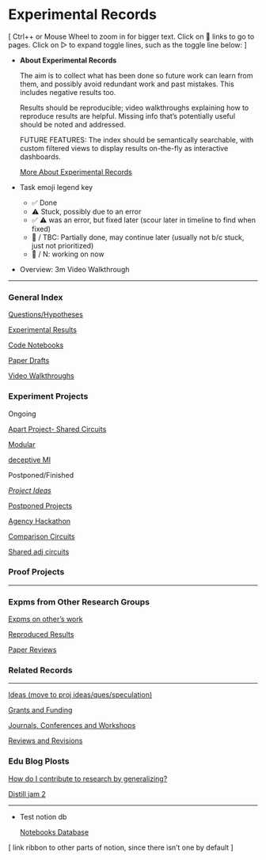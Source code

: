# Experimental Records

[ Ctrl++ or Mouse Wheel to zoom in for bigger text. Click on 📄 links to go to pages. Click on ▷ to expand toggle lines, such as the toggle line below: ]

- **About Experimental Records**
    
    The aim is to collect what has been done so future work can learn from them, and possibly avoid redundant work and past mistakes. This includes negative results too. 
    
    Results should be reproducible; video walkthroughs explaining how to reproduce results are helpful. Missing info that’s potentially useful should be noted and addressed. 
    
    FUTURE FEATURES: The index should be semantically searchable, with custom filtered views to display results on-the-fly as interactive dashboards.
    
    [More About Experimental Records](Experimental%20Records%2033ca6dad981343abb00a974a6c4e3607/More%20About%20Experimental%20Records%204574ef1621034988a2371bf3cca93c35.md)
    
- Task emoji legend key
    - ✅ Done
    - ⚠️ Stuck, possibly due to an error
    - ✅ ⚠️  was an error, but fixed later (scour later in timeline to find when fixed)
    - 🐣 / TBC: Partially done, may continue later (usually not b/c stuck, just not prioritized)
    - 🔧 / N: working on now
- Overview: 3m Video Walkthrough

---

### **General Index**

[Questions/Hypotheses](Experimental%20Records%2033ca6dad981343abb00a974a6c4e3607/Questions%20Hypotheses%2087e989748e1942dfa05a7d90433f2e40.md)

[Experimental Results](Experimental%20Records%2033ca6dad981343abb00a974a6c4e3607/Experimental%20Results%208545f5a36448499c934d8659ba08d2c1.md)

[Code Notebooks](Experimental%20Records%2033ca6dad981343abb00a974a6c4e3607/Code%20Notebooks%20432b45bb746f43eabf4172f69d384f8a.md)

[Paper Drafts](Experimental%20Records%2033ca6dad981343abb00a974a6c4e3607/Paper%20Drafts%20c8403ec170204b3aa40fd28465a5635d.md)

[Video Walkthroughs](Experimental%20Records%2033ca6dad981343abb00a974a6c4e3607/Video%20Walkthroughs%20e4dccce9803c48ea858e70157e62a701.md)

### Experiment Projects

Ongoing

[Apart Project- Shared Circuits](Experimental%20Records%2033ca6dad981343abb00a974a6c4e3607/Apart%20Project-%20Shared%20Circuits%2045e3959d9536467ba08a6f99a756df79.md)

[Modular](Experimental%20Records%2033ca6dad981343abb00a974a6c4e3607/Modular%20525eda602e234affa006bdc27456c483.md)

[deceptive MI](Experimental%20Records%2033ca6dad981343abb00a974a6c4e3607/deceptive%20MI%208e01703d090b40ddbbb9ed25baec5b60.md)

Postponed/Finished

[_Project Ideas_](Experimental%20Records%2033ca6dad981343abb00a974a6c4e3607/_Project%20Ideas_%205d516ef4cb104f8fa0397ff0793ae0d4.md)

[Postponed Projects](Experimental%20Records%2033ca6dad981343abb00a974a6c4e3607/Postponed%20Projects%20a8d1660ad8394f389d9ec0d01d070b02.md)

[Agency Hackathon](Experimental%20Records%2033ca6dad981343abb00a974a6c4e3607/Agency%20Hackathon%2005fccdfc9f064cd7acad0c68fa76603d.md)

[Comparison Circuits ](Experimental%20Records%2033ca6dad981343abb00a974a6c4e3607/Comparison%20Circuits%20c1d0ec7e43214760b4062ae4cdc0cd6b.md)

[Shared adj circuits](Experimental%20Records%2033ca6dad981343abb00a974a6c4e3607/Shared%20adj%20circuits%202d73069926fc41ea9ce744e05de33103.md)

### Proof Projects

---

### Expms from Other Research Groups

[Expms on other’s work](Experimental%20Records%2033ca6dad981343abb00a974a6c4e3607/Expms%20on%20other%E2%80%99s%20work%2020fe4166597c45ed844fbdff1d2bb956.md)

[Reproduced Results](Experimental%20Records%2033ca6dad981343abb00a974a6c4e3607/Reproduced%20Results%20deca1fcd683a483d9b9b2400dcc83c5e.md)

[Paper Reviews](Experimental%20Records%2033ca6dad981343abb00a974a6c4e3607/Paper%20Reviews%2031600f21f02f4cde91ef54082d46600e.md)

### Related Records

---

[Ideas (move to proj ideas/ques/speculation)](Experimental%20Records%2033ca6dad981343abb00a974a6c4e3607/Ideas%20(move%20to%20proj%20ideas%20ques%20speculation)%2018dcd2cbad7f4bcc987f62409f8f23af.md) 

[Grants and Funding](Experimental%20Records%2033ca6dad981343abb00a974a6c4e3607/Grants%20and%20Funding%208d6ff0f6c1f24db0a1b09acaf24dcb67.md)

[Journals, Conferences and Workshops](Experimental%20Records%2033ca6dad981343abb00a974a6c4e3607/Journals,%20Conferences%20and%20Workshops%206812ab43707a406c9fabad42b60342ee.md)

[Reviews and Revisions](Experimental%20Records%2033ca6dad981343abb00a974a6c4e3607/Reviews%20and%20Revisions%20a50f6c11143a4df5b0cbf3957a5acf72.md)

### Edu Blog Plosts

[How do I contribute to research by generalizing?](Experimental%20Records%2033ca6dad981343abb00a974a6c4e3607/How%20do%20I%20contribute%20to%20research%20by%20generalizing%20c4f3e5041f4b4d68babb9949873ec2c6.md)

[Distill jam 2](Experimental%20Records%2033ca6dad981343abb00a974a6c4e3607/Distill%20jam%202%2003752a34b2ae4ab797f699100e202246.md)

---

- Test notion db
    
    [Notebooks Database](Experimental%20Records%2033ca6dad981343abb00a974a6c4e3607/Notebooks%20Database%20196af7e228ab46f8803dafb2688ea296.csv)
    

[ link ribbon to other parts of notion, since there isn’t one by default ]